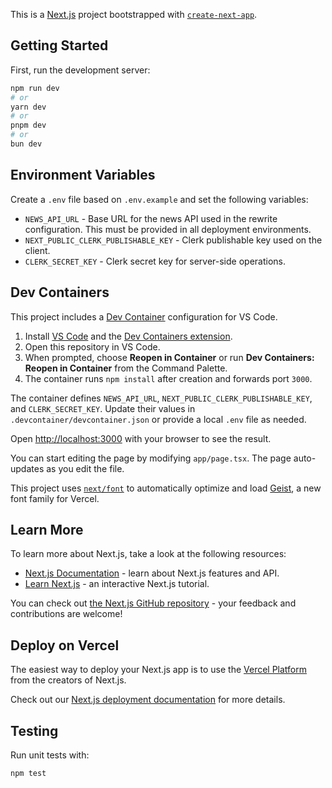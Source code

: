 This is a [Next.js](https://nextjs.org) project bootstrapped with [`create-next-app`](https://nextjs.org/docs/app/api-reference/cli/create-next-app).

## Getting Started

First, run the development server:

```bash
npm run dev
# or
yarn dev
# or
pnpm dev
# or
bun dev
```

## Environment Variables

Create a `.env` file based on `.env.example` and set the following variables:

- `NEWS_API_URL` - Base URL for the news API used in the rewrite configuration. This must be provided in all deployment environments.
- `NEXT_PUBLIC_CLERK_PUBLISHABLE_KEY` - Clerk publishable key used on the client.
- `CLERK_SECRET_KEY` - Clerk secret key for server-side operations.

## Dev Containers

This project includes a [Dev Container](https://containers.dev/) configuration for VS Code.

1. Install [VS Code](https://code.visualstudio.com/) and the [Dev Containers extension](https://marketplace.visualstudio.com/items?itemName=ms-vscode-remote.remote-containers).
2. Open this repository in VS Code.
3. When prompted, choose **Reopen in Container** or run **Dev Containers: Reopen in Container** from the Command Palette.
4. The container runs `npm install` after creation and forwards port `3000`.

The container defines `NEWS_API_URL`, `NEXT_PUBLIC_CLERK_PUBLISHABLE_KEY`, and `CLERK_SECRET_KEY`. Update their values in `.devcontainer/devcontainer.json` or provide a local `.env` file as needed.

Open [http://localhost:3000](http://localhost:3000) with your browser to see the result.

You can start editing the page by modifying `app/page.tsx`. The page auto-updates as you edit the file.

This project uses [`next/font`](https://nextjs.org/docs/app/building-your-application/optimizing/fonts) to automatically optimize and load [Geist](https://vercel.com/font), a new font family for Vercel.

## Learn More

To learn more about Next.js, take a look at the following resources:

- [Next.js Documentation](https://nextjs.org/docs) - learn about Next.js features and API.
- [Learn Next.js](https://nextjs.org/learn) - an interactive Next.js tutorial.

You can check out [the Next.js GitHub repository](https://github.com/vercel/next.js) - your feedback and contributions are welcome!

## Deploy on Vercel

The easiest way to deploy your Next.js app is to use the [Vercel Platform](https://vercel.com/new?utm_medium=default-template&filter=next.js&utm_source=create-next-app&utm_campaign=create-next-app-readme) from the creators of Next.js.

Check out our [Next.js deployment documentation](https://nextjs.org/docs/app/building-your-application/deploying) for more details.

## Testing

Run unit tests with:

```bash
npm test
```
